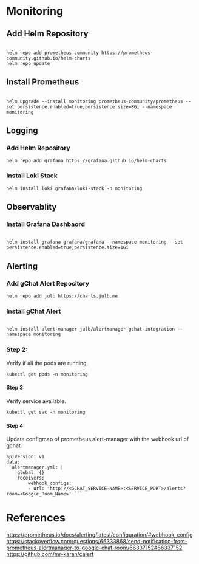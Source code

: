 # Monitoring

## Add Helm Repository

```

helm repo add prometheus-community https://prometheus-community.github.io/helm-charts
helm repo update

```

## Install Prometheus

```

helm upgrade --install monitoring prometheus-community/prometheus --set persistence.enabled=true,persistence.size=8Gi --namespace monitoring

```

## Logging

### Add Helm Repository 

```
helm repo add grafana https://grafana.github.io/helm-charts

```

### Install Loki Stack

```
helm install loki grafana/loki-stack -n monitoring

```

## Observablity

### Install Grafana Dashbaord

```

helm install grafana grafana/grafana --namespace monitoring --set persistence.enabled=true,persistence.size=1Gi

```

## Alerting

### Add gChat Alert Repository

```
helm repo add julb https://charts.julb.me

```

### Install gChat Alert 

```

helm install alert-manager julb/alertmanager-gchat-integration --namespace monitoring

```
### Step 2:
Verify if all the pods are running.

``` kubectl get pods -n monitoring ```

#### Step 3:
Verify service available.

``` kubectl get svc -n monitoring ```

#### Step 4:
Update configmap of prometheus alert-manager with the webhook url of gchat.

```
apiVersion: v1
data:
  alertmanager.yml: |
	global: {}
	receivers:
    	webhook_configs:
        - url: 'http://<GCHAT_SERVICE-NAME>:<SERVICE_PORT>/alerts?room=<Google_Room_Name>' ```
```		


# References
https://prometheus.io/docs/alerting/latest/configuration/#webhook_config
https://stackoverflow.com/questions/66333868/send-notification-from-prometheus-alertmanager-to-google-chat-room/66337152#66337152
https://github.com/mr-karan/calert

